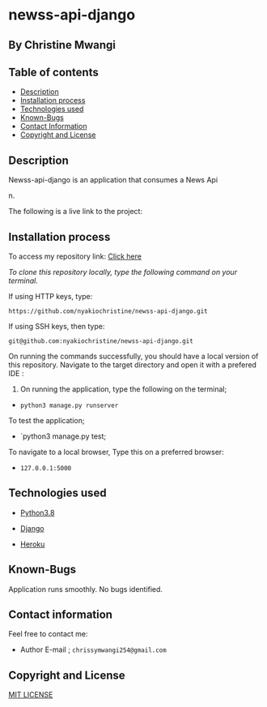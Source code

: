 # newss-api-django

## By Christine Mwangi

## Table of contents

+ [Description](#Description)
+ [Installation process](#installation-process)
+ [Technologies used](#technologies-used)
+ [Known-Bugs](#known-bugs)
+ [Contact Information](#contact-information)
+ [Copyright and License](#copyright-and-license-information)

## Description

Newss-api-django is an application that consumes a News Api

n.

The following is a live link to the project:

## Installation process

To access my repository link:
[Click here](https://github.com/nyakiochristine/newss-api-django.git)

*To clone this repository locally, type the following command on your terminal.*

If using HTTP keys, type:

`https://github.com/nyakiochristine/newss-api-django.git`

If using SSH keys, then type:

`git@github.com:nyakiochristine/newss-api-django.git`

On running the commands successfully, you should have a local version of this repository.
Navigate to the target directory and open it with a prefered IDE :

1. On running the application, type the following on the terminal;

+ `python3 manage.py runserver`

 To test the application;

+ `python3 manage.py test;

 To navigate to a local browser, Type this on a preferred browser:

+ `127.0.0.1:5000`

## Technologies used

+ [Python3.8](https://www.python.org/)

+ [Django](https://www.djangoproject.com/)
+ [Heroku](https://heroku.com)

## Known-Bugs

Application runs smoothly. No bugs identified.

## Contact information

Feel free to contact me:

+ Author E-mail ; `chrissymwangi254@gmail.com`

## Copyright and License

[MIT LICENSE](https://github.com/nyakiochristine/BlogA/community/license/new?branch=main&template=mit)
